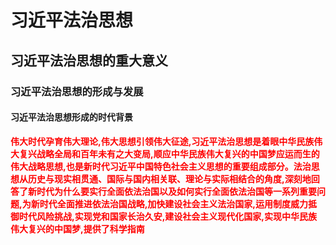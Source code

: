 # 习近平法治思想

## 习近平法治思想的重大意义

### 习近平法治思想的形成与发展

#### 习近平法治思想形成的时代背景

<strong style="color: red;">伟大时代孕育伟大理论,伟大思想引领伟大征途,习近平法治思想是着眼中华民族伟大复兴战略全局和百年未有之大变局,顺应中华民族伟大复兴的中国梦应运而生的伟大战略思想,也是新时代习近平中国特色社会主义思想的重要组成部分。法治思想从历史与现实相贯通、国际与国内相关联、理论与实际相结合的角度,深刻地回答了新时代为什么要实行全面依法治国以及如何实行全面依法治国等一系列重要问题,为新时代全面推进依法治国战略,加快建设社会主义法治国家,运用制度威力抵御时代风险挑战,实现党和国家长治久安,建设社会主义现代化国家,实现中华民族伟大复兴的中国梦,提供了科学指南</strong>